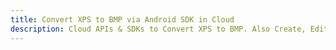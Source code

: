 ---title: Convert XPS to BMP via Android SDK in Clouddescription: Cloud APIs & SDKs to Convert XPS to BMP. Also Create, Edit & Render Microsoft Word & OpenOffice documents in the Cloud.---